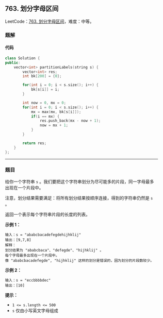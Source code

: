 ## 763. 划分字母区间

LeetCode：[763. 划分字母区间](https://leetcode.cn/problems/partition-labels/)，难度：中等。

### 题解

#### 代码

```c++
class Solution {
public:
    vector<int> partitionLabels(string s) {
        vector<int> res;
        int bk[200] = {0};

        for(int i = 0; i < s.size(); i++) {
            bk[s[i]] = i;
        }

        int now = 0, mx = 0;
        for(int i = 0; i < s.size(); i++) {
            mx = max(mx, bk[s[i]]);
            if(i == mx) {
                res.push_back(mx - now + 1);
                now = mx + 1;
            }
        }

        return res;
    }
};
```



---



### 题目

给你一个字符串 `s` 。我们要把这个字符串划分为尽可能多的片段，同一字母最多出现在一个片段中。

注意，划分结果需要满足：将所有划分结果按顺序连接，得到的字符串仍然是 `s` 。

返回一个表示每个字符串片段的长度的列表。

 

**示例 1：**

```
输入：s = "ababcbacadefegdehijhklij"
输出：[9,7,8]
解释：
划分结果为 "ababcbaca"、"defegde"、"hijhklij" 。
每个字母最多出现在一个片段中。
像 "ababcbacadefegde", "hijhklij" 这样的划分是错误的，因为划分的片段数较少。 
```

**示例 2：**

```
输入：s = "eccbbbbdec"
输出：[10]
```

 

**提示：**

- `1 <= s.length <= 500`
- `s` 仅由小写英文字母组成


